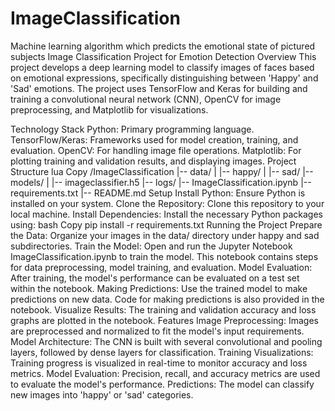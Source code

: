 # ImageClassification
Machine learning algorithm which predicts the emotional state of pictured subjects
Image Classification Project for Emotion Detection
Overview
This project develops a deep learning model to classify images of faces based on emotional expressions, specifically distinguishing between 'Happy' and 'Sad' emotions. The project uses TensorFlow and Keras for building and training a convolutional neural network (CNN), OpenCV for image preprocessing, and Matplotlib for visualizations.

Technology Stack
Python: Primary programming language.
TensorFlow/Keras: Frameworks used for model creation, training, and evaluation.
OpenCV: For handling image file operations.
Matplotlib: For plotting training and validation results, and displaying images.
Project Structure
lua
Copy
/ImageClassification
|-- data/
|   |-- happy/
|   |-- sad/
|-- models/
|   |-- imageclassifier.h5
|-- logs/
|-- ImageClassification.ipynb
|-- requirements.txt
|-- README.md
Setup
Install Python: Ensure Python is installed on your system.
Clone the Repository: Clone this repository to your local machine.
Install Dependencies: Install the necessary Python packages using:
bash
Copy
pip install -r requirements.txt
Running the Project
Prepare the Data: Organize your images in the data/ directory under happy and sad subdirectories.
Train the Model: Open and run the Jupyter Notebook ImageClassification.ipynb to train the model. This notebook contains steps for data preprocessing, model training, and evaluation.
Model Evaluation: After training, the model's performance can be evaluated on a test set within the notebook.
Making Predictions: Use the trained model to make predictions on new data. Code for making predictions is also provided in the notebook.
Visualize Results: The training and validation accuracy and loss graphs are plotted in the notebook.
Features
Image Preprocessing: Images are preprocessed and normalized to fit the model's input requirements.
Model Architecture: The CNN is built with several convolutional and pooling layers, followed by dense layers for classification.
Training Visualizations: Training progress is visualized in real-time to monitor accuracy and loss metrics.
Model Evaluation: Precision, recall, and accuracy metrics are used to evaluate the model's performance.
Predictions: The model can classify new images into 'happy' or 'sad' categories.
